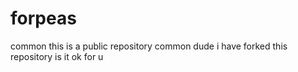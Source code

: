 # forpeas
common this is a public repository 
common dude i have forked  this repository is it ok for u 

